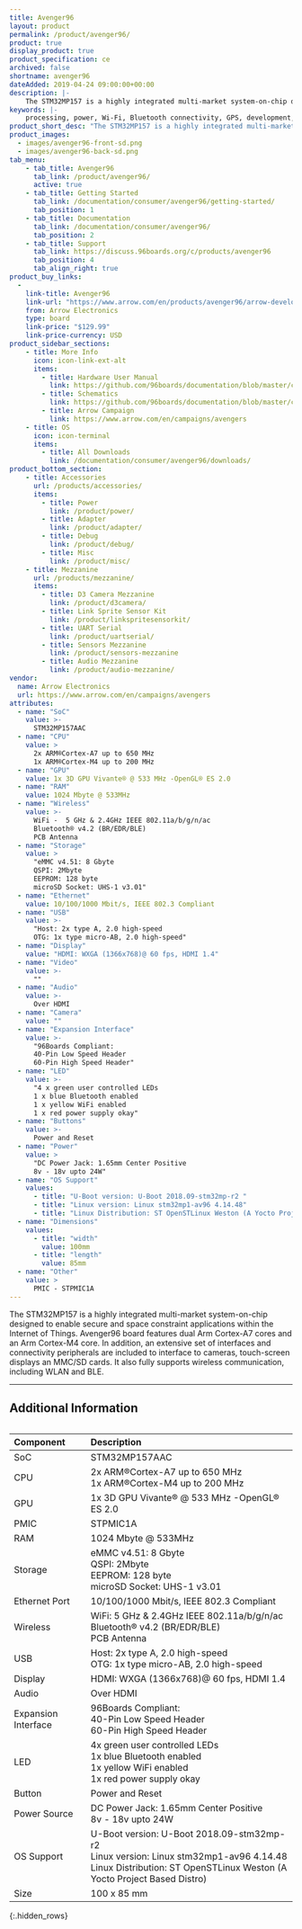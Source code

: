 ```yaml
---
title: Avenger96
layout: product
permalink: /product/avenger96/
product: true
display_product: true
product_specification: ce
archived: false
shortname: avenger96
dateAdded: 2019-04-24 09:00:00+00:00
description: |-
    The STM32MP157 is a highly integrated multi-market system-on-chip designed to enable secure and space constraint applications within the Internet of Things. Avenger96 board features dual Arm Cortex-A7 cores and an Arm Cortex-M4 core. In addition, an extensive set of interfaces and connectivity peripherals are included to interface to cameras, touch-screen displays an MMC/SD cards. It also fully supports wireless communication, including WLAN and BLE.
keywords: |-
    processing, power, Wi-Fi, Bluetooth connectivity, GPS, development, board, mid-tier, Qualcomm, APQ8016E, processor, low cost, Product, Development, Platform
product_short_desc: "The STM32MP157 is a highly integrated multi-market system-on-chip designed to enable secure and space constraint applications within the Internet of Things."
product_images:
  - images/avenger96-front-sd.png
  - images/avenger96-back-sd.png
tab_menu:
    - tab_title: Avenger96
      tab_link: /product/avenger96/
      active: true
    - tab_title: Getting Started
      tab_link: /documentation/consumer/avenger96/getting-started/
      tab_position: 1
    - tab_title: Documentation
      tab_link: /documentation/consumer/avenger96/
      tab_position: 2
    - tab_title: Support
      tab_link: https://discuss.96boards.org/c/products/avenger96
      tab_position: 4
      tab_align_right: true
product_buy_links:
  -
    link-title: Avenger96
    link-url: "https://www.arrow.com/en/products/avenger96/arrow-development-tools"
    from: Arrow Electronics
    type: board
    link-price: "$129.99"
    link-price-currency: USD
product_sidebar_sections:
    - title: More Info
      icon: icon-link-ext-alt
      items:
        - title: Hardware User Manual
          link: https://github.com/96boards/documentation/blob/master/consumer/avenger96/hardware-docs/files/avenger96-hardware-user-manual.pdf
        - title: Schematics
          link: https://github.com/96boards/documentation/blob/master/consumer/avenger96/hardware-docs/files/avenger96-schematics.pdf
        - title: Arrow Campaign
          link: https://www.arrow.com/en/campaigns/avengers
    - title: OS
      icon: icon-terminal
      items:
        - title: All Downloads
          link: /documentation/consumer/avenger96/downloads/
product_bottom_section:
    - title: Accessories
      url: /products/accessories/
      items:
        - title: Power
          link: /product/power/
        - title: Adapter
          link: /product/adapter/
        - title: Debug
          link: /product/debug/
        - title: Misc
          link: /product/misc/
    - title: Mezzanine
      url: /products/mezzanine/
      items:
        - title: D3 Camera Mezzanine
          link: /product/d3camera/
        - title: Link Sprite Sensor Kit
          link: /product/linkspritesensorkit/
        - title: UART Serial
          link: /product/uartserial/
        - title: Sensors Mezzanine
          link: /product/sensors-mezzanine
        - title: Audio Mezzanine
          link: /product/audio-mezzanine/
vendor:
  name: Arrow Electronics
  url: https://www.arrow.com/en/campaigns/avengers
attributes:
  - name: "SoC"
    value: >-
      STM32MP157AAC
  - name: "CPU"
    value: >
      2x ARM®Cortex-A7 up to 650 MHz
      1x ARM®Cortex-M4 up to 200 MHz
  - name: "GPU"
    value: 1x 3D GPU Vivante® @ 533 MHz -OpenGL® ES 2.0
  - name: "RAM"
    value: 1024 Mbyte @ 533MHz
  - name: "Wireless"
    value: >-
      WiFi -  5 GHz & 2.4GHz IEEE 802.11a/b/g/n/ac
      Bluetooth® v4.2 (BR/EDR/BLE)
      PCB Antenna
  - name: "Storage"
    value: >
      "eMMC v4.51: 8 Gbyte
      QSPI: 2Mbyte
      EEPROM: 128 byte
      microSD Socket: UHS-1 v3.01"
  - name: "Ethernet"
    value: 10/100/1000 Mbit/s, IEEE 802.3 Compliant
  - name: "USB"
    value: >-
      "Host: 2x type A, 2.0 high-speed
      OTG: 1x type micro-AB, 2.0 high-speed"
  - name: "Display"
    value: "HDMI: WXGA (1366x768)@ 60 fps, HDMI 1.4"
  - name: "Video"
    value: >-
      ""
  - name: "Audio"
    value: >-
      Over HDMI
  - name: "Camera"
    value: ""
  - name: "Expansion Interface"
    value: >-
      "96Boards Compliant:
      40-Pin Low Speed Header
      60-Pin High Speed Header"
  - name: "LED"
    value: >-
      "4 x green user controlled LEDs
      1 x blue Bluetooth enabled
      1 x yellow WiFi enabled
      1 x red power supply okay"
  - name: "Buttons"
    value: >-
      Power and Reset
  - name: "Power"
    value: >
      "DC Power Jack: 1.65mm Center Positive
      8v - 18v upto 24W"
  - name: "OS Support"
    values:
      - title: "U-Boot version: U-Boot 2018.09-stm32mp-r2 "
      - title: "Linux version: Linux stm32mp1-av96 4.14.48"
      - title: "Linux Distribution: ST OpenSTLinux Weston (A Yocto Project Based Distro)"
  - name: "Dimensions"
    values:
      - title: "width"
        value: 100mm
      - title: "length"
        value: 85mm
  - name: "Other"
    value: >
      PMIC - STPMIC1A
---
```

The STM32MP157 is a highly integrated multi-market system-on-chip designed to enable secure and space constraint applications within the Internet of Things. Avenger96 board features dual Arm Cortex-A7 cores and an Arm Cortex-M4 core. In addition, an extensive set of interfaces and connectivity peripherals are included to interface to cameras, touch-screen displays an MMC/SD cards. It also fully supports wireless communication, including WLAN and BLE.

*******

## Additional Information

<div style="overflow-x:scroll;" markdown="1">

|   Component          |   Description |
|:---------------------|:--------------|
|  SoC                 | STM32MP157AAC              |
|  CPU                 | 2x ARM®Cortex-A7 up to 650 MHz <br> 1x ARM®Cortex-M4 up to 200 MHz                                                     |
|  GPU                 | 1x 3D GPU Vivante® @ 533 MHz -OpenGL® ES 2.0                                                                           |
|  PMIC                | STPMIC1A                                                                                                               |
|  RAM                 | 1024 Mbyte @ 533MHz                                                                                                    |
|  Storage             | eMMC v4.51: 8 Gbyte <br> QSPI: 2Mbyte <br> EEPROM: 128 byte <br> microSD Socket: UHS-1 v3.01                           |
|  Ethernet Port       | 10/100/1000 Mbit/s, IEEE 802.3 Compliant                                                                               |
|  Wireless            | WiFi: 5 GHz & 2.4GHz IEEE 802.11a/b/g/n/ac <br> Bluetooth® v4.2 (BR/EDR/BLE) <br> PCB Antenna                           |
|  USB                 | Host: 2x type A, 2.0 high-speed <br> OTG: 1x type micro-AB, 2.0 high-speed                                             |
|  Display             | HDMI: WXGA (1366x768)@ 60 fps, HDMI 1.4                                                                                |
|  Audio               | Over HDMI                                                                                                              |
|  Expansion Interface | 96Boards Compliant: <br> 40-Pin Low Speed Header <br> 60-Pin High Speed Header                                         |
|  LED                 | 4x green user controlled LEDs <br> 1x blue Bluetooth enabled <br> 1x yellow WiFi enabled <br> 1x red power supply okay |
|  Button              | Power and Reset                                                                                                        |
|  Power Source        | DC Power Jack: 1.65mm Center Positive <br> 8v - 18v upto 24W                                                           |
|  OS Support          | U-Boot version: U-Boot 2018.09-stm32mp-r2 <br> Linux version: Linux stm32mp1-av96 4.14.48 <br> Linux Distribution: ST OpenSTLinux Weston (A Yocto Project Based Distro) |
|  Size                | 100 x 85 mm                                                                                                            |
{:.hidden_rows}
</div>
